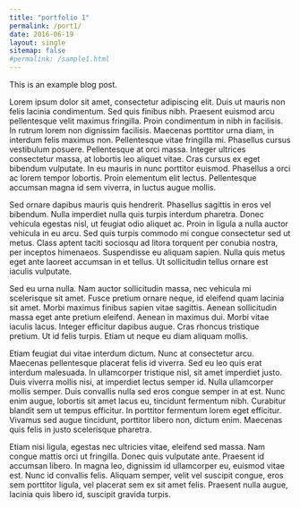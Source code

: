 ```yaml
---
title: "portfolio 1"
permalink: /port1/
date: 2016-06-19
layout: single
sitemap: false
#permalink: /sample1.html
---
```


This is an example blog post.



Lorem ipsum dolor sit amet, consectetur adipiscing elit. Duis ut mauris non felis lacinia condimentum. Sed quis finibus nibh. Praesent euismod arcu pellentesque velit maximus fringilla. Proin condimentum in nibh in facilisis. In rutrum lorem non dignissim facilisis. Maecenas porttitor urna diam, in interdum felis maximus non. Pellentesque vitae fringilla mi. Phasellus cursus vestibulum posuere. Pellentesque at orci massa. Integer ultrices consectetur massa, at lobortis leo aliquet vitae. Cras cursus ex eget bibendum vulputate. In eu mauris in nunc porttitor euismod. Phasellus a orci ac lorem tempor lobortis. Proin elementum elit lectus. Pellentesque accumsan magna id sem viverra, in luctus augue mollis.

Sed ornare dapibus mauris quis hendrerit. Phasellus sagittis in eros vel bibendum. Nulla imperdiet nulla quis turpis interdum pharetra. Donec vehicula egestas nisl, ut feugiat odio aliquet ac. Proin in ligula a nulla auctor vehicula in eu arcu. Sed quis turpis commodo mi congue consectetur sed ut metus. Class aptent taciti sociosqu ad litora torquent per conubia nostra, per inceptos himenaeos. Suspendisse eu aliquam sapien. Nulla quis metus eget ante laoreet accumsan in et tellus. Ut sollicitudin tellus ornare est iaculis vulputate.

Sed eu urna nulla. Nam auctor sollicitudin massa, nec vehicula mi scelerisque sit amet. Fusce pretium ornare neque, id eleifend quam lacinia sit amet. Morbi maximus finibus sapien vitae sagittis. Aenean sollicitudin massa eget ante pretium eleifend. Aenean in maximus dui. Morbi vitae iaculis lacus. Integer efficitur dapibus augue. Cras rhoncus tristique pretium. Ut id felis turpis. Etiam ut neque eu diam aliquam mollis.

Etiam feugiat dui vitae interdum dictum. Nunc at consectetur arcu. Maecenas pellentesque placerat felis id viverra. Sed eu leo quis erat interdum malesuada. In ullamcorper tristique nisl, sit amet imperdiet justo. Duis viverra mollis nisi, at imperdiet lectus semper id. Nulla ullamcorper mollis semper. Duis convallis nulla sed eros congue semper in at est. Nunc enim augue, lobortis sit amet lacus eu, tincidunt fermentum nibh. Curabitur blandit sem ut tempus efficitur. In porttitor fermentum lorem eget efficitur. Vivamus sed augue tincidunt, porttitor libero non, dictum enim. Maecenas quis felis in justo scelerisque pharetra.

Etiam nisi ligula, egestas nec ultricies vitae, eleifend sed massa. Nam congue mattis orci ut fringilla. Donec quis vulputate ante. Praesent id accumsan libero. In magna leo, dignissim id ullamcorper eu, euismod vitae est. Nunc id convallis felis. Aliquam semper, velit vel suscipit congue, eros sem porttitor ligula, vel placerat sem ex sit amet felis. Praesent nulla augue, lacinia quis libero id, suscipit gravida turpis.
